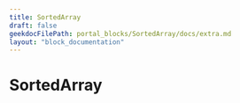 ```yaml
---
title: SortedArray
draft: false
geekdocFilePath: portal_blocks/SortedArray/docs/extra.md
layout: "block_documentation"
---
```

# SortedArray
